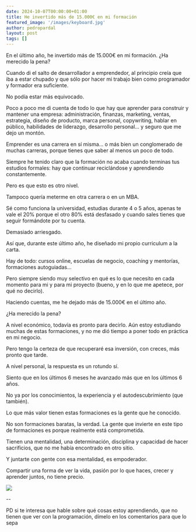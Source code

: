 ```yaml
---
date: 2024-10-07T00:00:00+01:00
title: He invertido más de 15.000€ en mi formación
featured_image: '/images/keyboard.jpg'
author: pedropardal
layout: post
tags: []
---
```


En el último año, he invertido más de 15.000€ en mi formación. ¿Ha merecido la pena?

Cuando di el salto de desarrollador a emprendedor, al principio creía que iba a estar chupado y que sólo por hacer mi trabajo bien como programador y formador era suficiente.

No podía estar más equivocado.

Poco a poco me di cuenta de todo lo que hay que aprender para construir y mantener una empresa: administración, finanzas, marketing, ventas, estrategia, diseño de producto, marca personal, copywriting, hablar en público, habilidades de liderazgo, desarrollo personal… y seguro que me dejo un montón.

Emprender es una carrera en sí misma… o más bien un conglomerado de muchas carreras, porque tienes que saber al menos un poco de todo.

Siempre he tenido claro que la formación no acaba cuando terminas tus estudios formales: hay que continuar reciclándose y aprendiendo constantemente.

Pero es que esto es otro nivel.

Tampoco quería meterme en otra carrera o en un MBA.

Sé como funciona la universidad, estudias durante 4 o 5 años, apenas te vale el 20% porque el otro 80% está desfasado y cuando sales tienes que seguir formándote por tu cuenta.

Demasiado arriesgado.

Así que, durante este último año, he diseñado mi propio curriculum a la carta.

Hay de todo: cursos online, escuelas de negocio, coaching y mentorías, formaciones autoguiadas…

Pero siempre siendo muy selectivo en qué es lo que necesito en cada momento para mi y para mi proyecto (bueno, y en lo que me apetece, por qué no decirlo).

Haciendo cuentas, me he dejado más de 15.000€ en el último año.

¿Ha merecido la pena?

A nivel económico, todavía es pronto para decirlo. Aún estoy estudiando muchas de estas formaciones, y no me dió tiempo a poner todo en práctica en mi negocio.

Pero tengo la certeza de que recuperaré esa inversión, con creces, más pronto que tarde.

A nivel personal, la respuesta es un rotundo sí.

Siento que en los últimos 6 meses he avanzado más que en los últimos 6 años.

No ya por los conocimientos, la experiencia y el autodescubrimiento (que también).

Lo que más valor tienen estas formaciones es la gente que he conocido.

No son formaciones baratas, la verdad. La gente que invierte en este tipo de formaciones es porque realmente está comprometida.

Tienen una mentalidad, una determinación, disciplina y capacidad de hacer sacrificios, que no me había encontrado en otro sitio.

Y juntarte con gente con esa mentalidad, es empoderador.

Compartir una forma de ver la vida, pasión por lo que haces, crecer y aprender juntos, no tiene precio.

![](/images/blog/1725264318694.jpg)

--

PD si te interesa que hable sobre qué cosas estoy aprendiendo, que no tienen que ver con la programación, dímelo en los comentarios para que lo sepa

